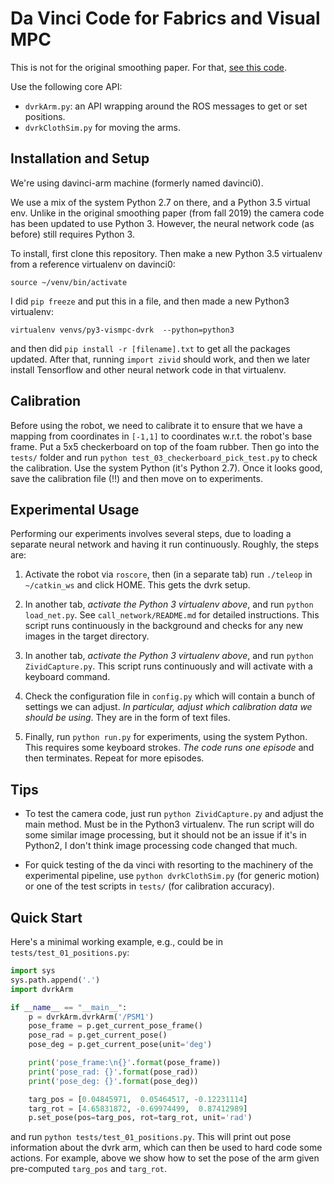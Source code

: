 # Da Vinci Code for Fabrics and Visual MPC

This is not for the original smoothing paper. For that, [see this code][1].

Use the following core API:

- `dvrkArm.py`: an API wrapping around the ROS messages to get or set positions.
- `dvrkClothSim.py` for moving the arms.


## Installation and Setup

We're using davinci-arm machine (formerly named davinci0).

We use a mix of the system Python 2.7 on there, and a Python 3.5 virtual env.
Unlike in the original smoothing paper (from fall 2019) the camera code has
been updated to use Python 3. However, the neural network code (as before)
still requires Python 3.

To install, first clone this repository. Then make a new Python 3.5 virtualenv
from a reference virtualenv on davinci0:

```
source ~/venv/bin/activate
```

I did `pip freeze` and put this in a file, and then made a new Python3 virtualenv:

```
virtualenv venvs/py3-vismpc-dvrk  --python=python3
```

and then did `pip install -r [filename].txt` to get all the packages updated.
After that, running `import zivid` should work, and then we later install
Tensorflow and other neural network code in that virtualenv.

## Calibration

Before using the robot, we need to calibrate it to ensure that we have a
mapping from coordinates in `[-1,1]` to coordinates w.r.t. the robot's base
frame. Put a 5x5 checkerboard on top of the foam rubber. Then go into the
`tests/` folder and run `python test_03_checkerboard_pick_test.py` to check the
calibration. Use the system Python (it's Python 2.7). Once it looks good, save
the calibration file (!!) and then move on to experiments.

## Experimental Usage

Performing our experiments involves several steps, due to loading a separate
neural network and having it run continuously. Roughly, the steps are:

1. Activate the robot via `roscore`, then (in a separate tab) run `./teleop` in
`~/catkin_ws` and click HOME. This gets the dvrk setup.

2. In another tab, *activate the Python 3 virtualenv above*, and run `python
load_net.py`. See `call_network/README.md` for detailed instructions.  This
script runs continuously in the background and checks for any new images in the
target directory.

3. In another tab, *activate the Python 3 virtualenv above*, and run `python
ZividCapture.py`. This script runs continuously and will activate with a
keyboard command.

4. Check the configuration file in `config.py` which will contain a bunch of
settings we can adjust. *In particular, adjust which calibration data we should
be using*. They are in the form of text files.

5. Finally, run `python run.py` for experiments, using the system Python. This
requires some keyboard strokes. *The code runs one episode* and then
terminates.  Repeat for more episodes.

## Tips

- To test the camera code, just run `python ZividCapture.py` and adjust the
  main method. Must be in the Python3 virtualenv. The run script will do some
  similar image processing, but it should not be an issue if it's in Python2, I
  don't think image processing code changed that much.

- For quick testing of the da vinci with resorting to the machinery of the
  experimental pipeline, use `python dvrkClothSim.py` (for generic motion) or
  one of the test scripts in `tests/` (for calibration accuracy).


## Quick Start

Here's a minimal working example, e.g., could be in `tests/test_01_positions.py`:

```python
import sys
sys.path.append('.')
import dvrkArm

if __name__ == "__main__":
    p = dvrkArm.dvrkArm('/PSM1')
    pose_frame = p.get_current_pose_frame()
    pose_rad = p.get_current_pose()
    pose_deg = p.get_current_pose(unit='deg')

    print('pose_frame:\n{}'.format(pose_frame))
    print('pose_rad: {}'.format(pose_rad))
    print('pose_deg: {}'.format(pose_deg))

    targ_pos = [0.04845971,  0.05464517, -0.12231114]
    targ_rot = [4.65831872, -0.69974499,  0.87412989]
    p.set_pose(pos=targ_pos, rot=targ_rot, unit='rad')
```

and run `python tests/test_01_positions.py`. This will print out pose
information about the dvrk arm, which can then be used to hard code some
actions. For example, above we show how to set the pose of the arm given
pre-computed `targ_pos` and `targ_rot`.



[1]:https://github.com/BerkeleyAutomation/dvrk_python
